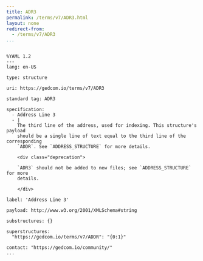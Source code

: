 ```yaml
---
title: ADR3
permalink: /terms/v7/ADR3.html
layout: none
redirect-from:
  - /terms/v7/ADR3
...
```


```

%YAML 1.2
---
lang: en-US

type: structure

uri: https://gedcom.io/terms/v7/ADR3

standard tag: ADR3

specification:
  - Address Line 3
  - |
    The third line of the address, used for indexing. This structure's payload
    should be a single line of text equal to the third line of the corresponding
    `ADDR`. See `ADDRESS_STRUCTURE` for more details.
    
    <div class="deprecation">
    
    `ADR3` should not be added to new files; see `ADDRESS_STRUCTURE` for more
    details.
    
    </div>

label: 'Address Line 3'

payload: http://www.w3.org/2001/XMLSchema#string

substructures: {}

superstructures:
  "https://gedcom.io/terms/v7/ADDR": "{0:1}"

contact: "https://gedcom.io/community/"
...

```
